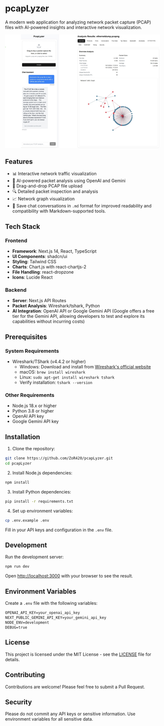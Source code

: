 # pcapLyzer

A modern web application for analyzing network packet capture (PCAP) files with AI-powered insights and interactive network visualization.

![alt text](home.jpg)

## Features

- 📊 Interactive network traffic visualization
- 🤖 AI-powered packet analysis using OpenAI and Gemini
- 📁 Drag-and-drop PCAP file upload
- 🔍 Detailed packet inspection and analysis
- 📈 Network graph visualization
- 📝 Save chat conversations in `.md` format for improved readability and compatibility with Markdown-supported tools.

## Tech Stack

### Frontend
- **Framework**: Next.js 14, React, TypeScript
- **UI Components**: shadcn/ui
- **Styling**: Tailwind CSS
- **Charts**: Chart.js with react-chartjs-2
- **File Handling**: react-dropzone
- **Icons**: Lucide React

### Backend
- **Server**: Next.js API Routes
- **Packet Analysis**: Wireshark/tshark, Python
- **AI Integration**: OpenAI API or Google Gemini API (Google offers a free tier for the Gemini API, allowing developers to test and explore its capabilities without incurring costs)

## Prerequisites

### System Requirements
- Wireshark/TShark (v4.4.2 or higher)
  - Windows: Download and install from [Wireshark's official website](https://www.wireshark.org/download.html)
  - macOS: `brew install wireshark`
  - Linux: `sudo apt-get install wireshark tshark`
  - Verify installation: `tshark --version`

### Other Requirements
- Node.js 18.x or higher
- Python 3.8 or higher
- OpenAI API key
- Google Gemini API key


## Installation

1. Clone the repository:
```bash
git clone https://github.com/ZoR420/pcapLyzer.git
cd pcapLyzer
```

2. Install Node.js dependencies:
```bash
npm install
```

3. Install Python dependencies:
```bash
pip install -r requirements.txt
```

4. Set up environment variables:
```bash
cp .env.example .env
```
Fill in your API keys and configuration in the `.env` file.

## Development

Run the development server:

```bash
npm run dev
```

Open [http://localhost:3000](http://localhost:3000) with your browser to see the result.

## Environment Variables

Create a `.env` file with the following variables:

```
OPENAI_API_KEY=your_openai_api_key
NEXT_PUBLIC_GEMINI_API_KEY=your_gemini_api_key
NODE_ENV=development
DEBUG=true
```

## License

This project is licensed under the MIT License - see the [LICENSE](LICENSE) file for details.

## Contributing

Contributions are welcome! Please feel free to submit a Pull Request.

## Security

Please do not commit any API keys or sensitive information. Use environment variables for all sensitive data.
